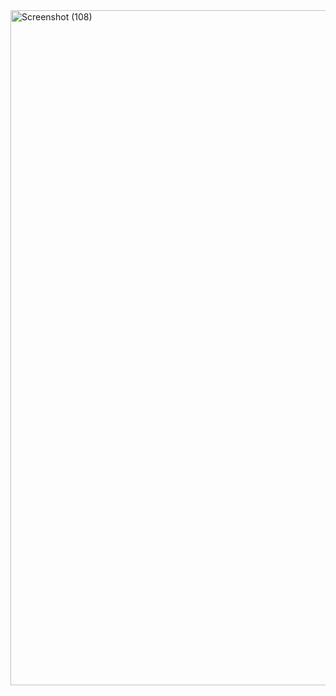 <img width="1920" height="1080" alt="Screenshot (108)" src="https://github.com/user-attachments/assets/6bc90cc7-48d9-4bd7-995f-8abf94834c9d" />
